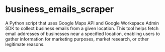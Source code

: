 # business_emails_scraper
A Python script that uses Google Maps API and Google Workspace Admin SDK to collect business emails from a given location. This tool helps fetch email addresses of businesses near a specified location, enabling users to gather information for marketing purposes, market research, or other legitimate reasons.
